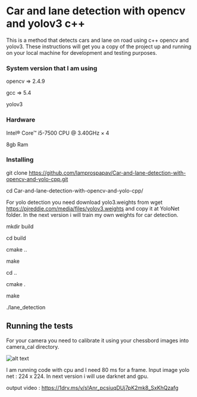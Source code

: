 # Car and lane detection with opencv and yolov3 c++

This is a method that detects cars and lane on road using c++ opencv and yolov3.
These instructions will get you a copy of the project up and running on your local machine for development and testing purposes.

### System version that I am using
opencv => 2.4.9

gcc => 5.4

yolov3

### Hardware
Intel® Core™ i5-7500 CPU @ 3.40GHz × 4 

8gb Ram

### Installing
git clone https://github.com/lamprospapav/Car-and-lane-detection-with-opencv-and-yolo-cpp.git

cd Car-and-lane-detection-with-opencv-and-yolo-cpp/

For yolo detection you need download yolo3.weights from wget https://pjreddie.com/media/files/yolov3.weights and copy it at YoloNet folder. In the next version i will train my own weights for car detection.

mkdir build

cd build

cmake ..

make

cd ..

cmake .

make

./lane_detection

## Running the tests

For your camera you need to calibrate it using your chessbord images into camera_cal directory.

![alt text](https://github.com/lamprospapav/Car-and-lane-detection-with-opencv-and-yolo-cpp/blob/master/car_lane_detection.png)

I am running code with cpu and I need 80 ms for a frame. Input image yolo net : 224 x 224.
In next version i will use darknet and gpu.

output video : https://1drv.ms/v/s!Anr_pcsiuqDUj7pK2mk8_SxKhQzafg
